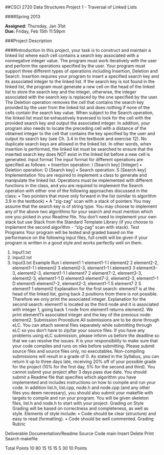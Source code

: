 ##CSCI 2720 Data Structures Project 1 - Traversal of Linked Lists

####Spring 2013

**Assigned:** Thursday, Jan 31st  
**Due:** Friday, Feb 15th 11:59pm

###Project Description

####Introduction
In this project, your task is to construct and maintain a linked list where each cell contains a
search key associated with a nonnegative integer value. The program must work iteratively with
the user and perform the operations specified by the user.
Your program must support three different types of operations including Insertion, Deletion and
Search. Insertion requires your program to insert a specified search key and its associated
integer to the linked list. If the search key is not found in the linked list, the program must
generate a new cell on the head of the linked list to store the search key and the integer,
otherwise, the integer associated with the search key is replaced by the one specified by the
user. The Deletion operation removes the cell that contains the search key provided by the user
from the linked list and does nothing if none of the cells contain the search key value. When
subject to the Search operation, the linked list must be exhaustively traversed to look for the cell
with the provided search key and output the associated integer. In addition, your program also
needs to locate the preceding cell with a distance of the obtained integer to the cell that contains
the key specified by the user and output its search key (see Ch. 3.4 in the textbook and exercise
12).
No duplicate search keys are allowed in the linked list. In other words, when insertion is
performed, the linked list must be searched to ensure that the inserted search key does NOT
exist in the linked list before a new cell is generated.
Input format
The input format for different operations are specified as follows:
• Insertion operation: I [Search key] [Integer]
• Deletion operation: D [Search key]
• Search operation: S [Search key]
Implementation
You are required to implement a class to generate and manipulate the linked list. Operations
must be implemented with different functions in the class, and you are required to implement the
Search operation with either one of the following approaches discussed in the class:
• Two pointers that move only forward in the list (similar to algorithm 3.9 in the textbook)
• A "zig-zag" scan with a stack of pointers
You may assume that the search key is of string type. You may choose to implement any of the
above two algorithms for your search and must mention which one you picked in your Readme
file.
You don’t need to implement your own stack but use Stack from the Standard Template Library (if
you choose to implement the second algorithm - “zig-zag” scan with stack).
Test Programs
Your program will be tested and graded based on the performance on the following input files, full
credit will be given if your program is written in a good style and works perfectly well on them.
1. Input1.txt
2. Input2.txt
3. Input3.txt
Example Run
I
element1 1
element1-1
I
element2 2
element2-2, element1-1
I
element2 3
element2-3, element1-1
I
element3 3
element3-3, element2-3, element1-1
I
element7 2
element7-2, element3-3, element2-3, element1-1
D
element3
element7-2, element2-3, element1-1
D
element5
element7-2, element2-3, element1-1
S
element7
2
S element1
1 element2
Explanation for the first search: element7 is at the head of the linked list, going back 2
positions from there is not possible. Therefore we only print the associated integer.
Explanation for the second search: element1 is located as the third node and it is
associated with integer 1, going back 1 node from element1 returns element2. We print
element1’s associated integer and the key of the previous node: element2.
Submission Procedure
All submissions are to be done through eLC. You can attach several files separately while
submitting through eLC so you don’t have to zip/tar your source files. If you have any problems
using eLC submission, please inform us before the deadline so that we can resolve the issues. It
is your responsibility to make sure that your code compiles and runs on nike before submitting.
Please submit source files and source files only, no executables.
Non-compiling submissions will result in a grade of 0.
As stated in the Syllabus, you can return it up to three days late, receiving 20% off of your
possible grade for the project (10% for the first day, 5% for the second and third). You cannot
submit your project after 3 days pass due date.
You should submit a Readme file that specifies which algorithm you have implemented and
includes instructions on how to compile and run your code. In addition list.h, list.cpp, node.h and
node.cpp (and any other files you deem necessary), you should also submit your makefile with
targets to compile and run your program.
You will be given skeleton files, list.h and node.h to start with your project.
Grading on Style
Grading will be based on correctness and completeness, as well as style. Elements of
style include:
• Code should be clear (structure) and easy to read (formatting).
• Code should be well commented.
Grading Rubric
	
  
Deliverable
Documentation/Readme
Source Code
main
Insert
Delete
Print
Search
makefile
	
  
	
  
Total Points
10
80
15
15
15
5
30
10
Points
